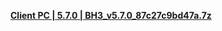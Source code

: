 **[Client PC | 5.7.0 | BH3_v5.7.0_87c27c9bd47a.7z ](https://bundle.bh3.com/ptpublic/rel/20220418185848_OBkB8bi84cA2655H/PC/BH3_v5.7.0_87c27c9bd47a.7z)**
